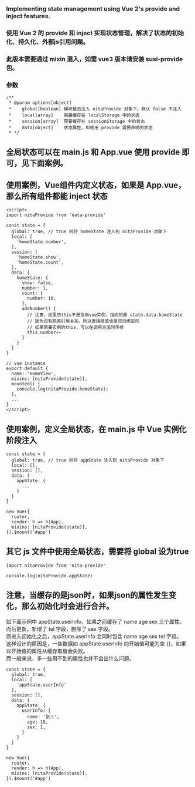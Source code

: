 ### Implementing state management using Vue 2's provide and inject features.
### 使用 Vue 2 的 provide 和 inject 实现状态管理，解决了状态的初始化、持久化、外部js引用问题。
### 此版本需要通过 mixin 混入，如需 vue3 版本请安装 susi-provide 包。

### 参数
```
/**
 * @param options[object]
 *    global[boolean] 模块是否注入 nitaProvide 对象下，默认 false 不注入
 *    local[array]    需要缓存在 localStorage 中的状态
 *    session[array]  需要缓存在 sessionStorage 中的状态
 *    data[object]    状态属性，即使用 provide 需要声明的状态
 * */
```

## 全局状态可以在 main.js 和 App.vue 使用 provide 即可，见下面案例。

## 使用案例，Vue组件内定义状态，如果是 App.vue，那么所有组件都能 inject 状态

```
<script>
import nitaProvide from 'nata-provide'

const state = {
  global: true, // true 则将 homeState 注入到 nitaProvide 对象下
  local: [
    'homeState.number',
  ],
  session: [
    'homeState.show',
    'homeState.count',
  ],
  data: {
    homeState: {
      show: false,
      number: 1,
      count: {
        number: 10,
      },
      addNumber() {
        // 注意，这里的this不是指向vue实例，指向的是 state.data.homeState
        // 因为没有脱离引用关系，所以直接赋值也是双向绑定的
        // 如果需要实例的this，可以在调用方法时传参
        this.number++
      }
    }
  }
}

// vue instance
export default {
  name: 'HomeView',
  mixins: [nitaProvide(state)],
  mounted() {
    console.log(nitaProvide.homeState);
  },
  ...
}
</script>
```

## 使用案例，定义全局状态，在 main.js 中 Vue 实例化阶段注入

```
const state = {
  global: true, // true 则将 appState 注入到 nitaProvide 对象下
  local: [],
  session: [],
  data: {
    appState: {
      ...
    }
  }
}

new Vue({
  router,
  render: h => h(App),
  mixins: [nitaProvide(state)],
}).$mount('#app')

```

## 其它 js 文件中使用全局状态，需要将 global 设为true

```
import nitaProvide from 'nita-provide'

console.log(nitaProvide.appState)

```

## 注意，当缓存的是json时，如果json的属性发生变化，那么初始化时会进行合并。<br>
如下面示例中 appState.userInfo，如果之前缓存了 name age sex 三个属性。<br>
而后更新，新增了 tel 字段，删除了 sex 字段。<br>
则进入初始化之后，appState.userInfo 会同时包含 name age sex tel 字段。<br>
这样设计的原因是，一些数据如 appState.userInfo 的开始值可能为空 {}，如果以开始值的属性从缓存取值会失败。<br>
而一般来说，多一些用不到的属性也并不会出什么问题。<br>

```
const state = {
  global: true,
  local: [
    'appState.userInfo'
  ],
  session: [],
  data: {
    appState: {
      userInfo: {
        name: '张三',
        age: 18,
        sex: 1,
      }
    }
  }
}

new Vue({
  router,
  render: h => h(App),
  mixins: [nitaProvide(state)],
}).$mount('#app')

```

